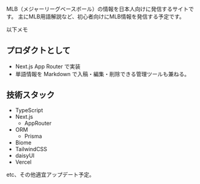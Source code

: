 MLB（メジャーリーグベースボール）の情報を日本人向けに発信するサイトです。
主にMLB用語解説など、初心者向けにMLB情報を発信する予定です。

以下メモ

## プロダクトとして

- Next.js App Router で実装
- 単語情報を Markdown で入稿・編集・削除できる管理ツールも兼ねる。


## 技術スタック

- TypeScript
- Next.js
    - AppRouter
- ORM
  - Prisma
- Biome
- TailwindCSS
- daisyUI
- Vercel

etc、その他適宜アップデート予定。


